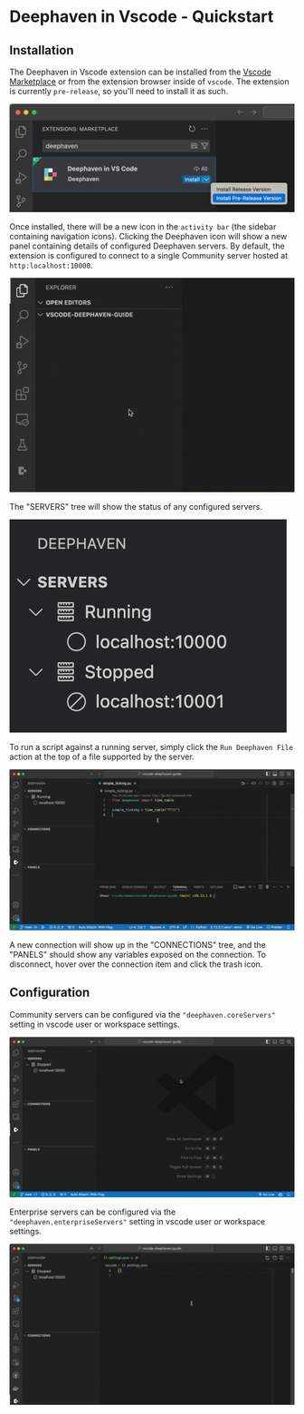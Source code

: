 # Deephaven in Vscode - Quickstart

## Installation

The Deephaven in Vscode extension can be installed from the [Vscode Marketplace](https://marketplace.visualstudio.com/items?itemName=deephaven.vscode-deephaven) or from the extension browser inside of `vscode`. The extension is currently `pre-release`, so you'll need to install it as such.

![Install Deephaven in Vscode Extension](./images/installation-pre-release.png)

Once installed, there will be a new icon in the `activity bar` (the sidebar containing navigation icons). Clicking the Deephaven icon will show a new panel containing details of configured Deephaven servers. By default, the extension is configured to connect to a single Community server hosted at `http:localhost:10000`.

![Vscode Activity Bar](./images/dh-activty-bar.gif)

The "SERVERS" tree will show the status of any configured servers.

![Server Status](./images/server-status.png)

To run a script against a running server, simply click the `Run Deephaven File` action at the top of a file supported by the server.

![Connect to Community Server](./images/dhc-connect-to-server.gif)

A new connection will show up in the "CONNECTIONS" tree, and the "PANELS" should show any variables exposed on the connection. To disconnect, hover over the connection item and click the trash icon.

## Configuration

Community servers can be configured via the `"deephaven.coreServers"` setting in vscode user or workspace settings.

![Community Server Settings](./images/add-community-server.gif)

Enterprise servers can be configured via the `"deephaven.enterpriseServers"` setting in vscode user or workspace settings.

![Enterprise Server Settings](./images/dhe-settings.gif)